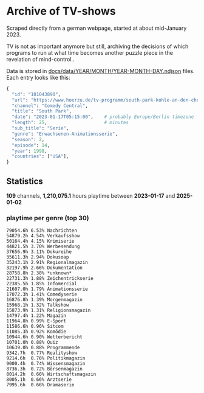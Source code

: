 # Archive of TV-shows

Scraped directly from a german webpage, started at about mid-January 2023.

TV is not as important anymore but still, archiving the decisions of which programs to run at what time
becomes another puzzle piece in the revelation of mind-control.. 

Data is stored in [docs/data/YEAR/MONTH/YEAR-MONTH-DAY.ndjson](docs/data/) files. 
Each entry looks like this:

```python
{
  "id": "181043890", 
  "url": "https://www.hoerzu.de/tv-programm/south-park-kohle-an-den-chefkoch/bid_181043890/", 
  "channel": "Comedy Central", 
  "title": "South Park", 
  "date": "2023-01-17T05:15:00",    # probably Europe/Berlin timezone 
  "length": 25,                     # minutes 
  "sub_title": "Serie", 
  "genre": "Erwachsenen-Animationsserie", 
  "season": 2, 
  "episode": 14, 
  "year": 1998, 
  "countries": ["USA"],
}
```

## Statistics

**109** channels, **1,210,075.1** hours playtime between **2023-01-17** and **2025-01-02**


### playtime per genre (top 30)

    79054.6h 6.53% Nachrichten
    54879.2h 4.54% Verkaufsshow
    50164.4h 4.15% Krimiserie
    44821.5h 3.70% Werbesendung
    37656.9h 3.11% Dokureihe
    35611.3h 2.94% Dokusoap
    35243.1h 2.91% Regionalmagazin
    32197.9h 2.66% Dokumentation
    28758.8h 2.38% *unknown*
    22731.3h 1.88% Zeichentrickserie
    22385.5h 1.85% Infomercial
    21607.0h 1.79% Animationsserie
    17072.3h 1.41% Comedyserie
    16876.8h 1.39% Morgenmagazin
    15968.1h 1.32% Talkshow
    15873.9h 1.31% Religionsmagazin
    14797.4h 1.22% Magazin
    11964.8h 0.99% E-Sport
    11586.6h 0.96% Sitcom
    11085.3h 0.92% Komödie
    10944.6h 0.90% Wetterbericht
    10701.0h 0.88% Quiz
    10639.0h 0.88% Programmende
    9342.7h  0.77% Realityshow
    9214.6h  0.76% Politikmagazin
    9000.4h  0.74% Wissensmagazin
    8736.3h  0.72% Börsenmagazin
    8014.2h  0.66% Wirtschaftsmagazin
    8005.1h  0.66% Arztserie
    7995.6h  0.66% Dramaserie
